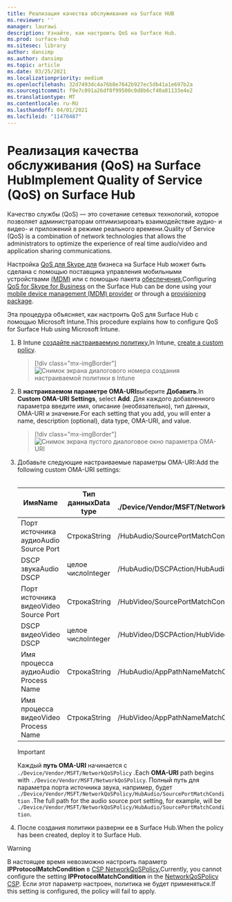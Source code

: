```yaml
---
title: Реализация качества обслуживания на Surface HUB
ms.reviewer: ''
manager: laurawi
description: Узнайте, как настроить QoS на Surface Hub.
ms.prod: surface-hub
ms.sitesec: library
author: dansimp
ms.author: dansimp
ms.topic: article
ms.date: 03/25/2021
ms.localizationpriority: medium
ms.openlocfilehash: 32d7493dc4a76b8e7642b927ec5db41a1e697b2a
ms.sourcegitcommit: f9e7c091a26df0f99500c0d8b6cf40a81133e4e2
ms.translationtype: MT
ms.contentlocale: ru-RU
ms.lasthandoff: 04/01/2021
ms.locfileid: "11470487"
---
```

# <a name="implement-quality-of-service-qos-on-surface-hub"></a><span data-ttu-id="5a53d-103">Реализация качества обслуживания (QoS) на Surface Hub</span><span class="sxs-lookup"><span data-stu-id="5a53d-103">Implement Quality of Service (QoS) on Surface Hub</span></span>

<span data-ttu-id="5a53d-104">Качество службы (QoS) — это сочетание сетевых технологий, которое позволяет администраторам оптимизировать взаимодействие аудио- и видео- и приложений в режиме реального времени.</span><span class="sxs-lookup"><span data-stu-id="5a53d-104">Quality of Service (QoS) is a combination of network technologies that allows the administrators to optimize the experience of real time audio/video and application sharing communications.</span></span>
 
<span data-ttu-id="5a53d-105">Настройка [QoS для Skype для](https://docs.microsoft.com/windows/client-management/mdm/networkqospolicy-csp) бизнеса на Surface Hub может быть сделана с помощью поставщика управления мобильными устройствами [(MDM)](manage-settings-with-mdm-for-surface-hub.md) или с помощью пакета [обеспечения.](provisioning-packages-for-surface-hub.md)</span><span class="sxs-lookup"><span data-stu-id="5a53d-105">Configuring [QoS for Skype for Business](https://docs.microsoft.com/windows/client-management/mdm/networkqospolicy-csp) on the Surface Hub can be done using your [mobile device management (MDM) provider](manage-settings-with-mdm-for-surface-hub.md) or through a [provisioning package](provisioning-packages-for-surface-hub.md).</span></span> 
 
 
<span data-ttu-id="5a53d-106">Эта процедура объясняет, как настроить QoS для Surface Hub с помощью Microsoft Intune.</span><span class="sxs-lookup"><span data-stu-id="5a53d-106">This procedure explains how to configure QoS for Surface Hub using Microsoft Intune.</span></span> 

1. <span data-ttu-id="5a53d-107">В Intune [создайте настраиваемую политику.](https://docs.microsoft.com/intune/custom-settings-configure)</span><span class="sxs-lookup"><span data-stu-id="5a53d-107">In Intune, [create a custom policy](https://docs.microsoft.com/intune/custom-settings-configure).</span></span>

    > [!div class="mx-imgBorder"]
    > ![Снимок экрана диалогового номера создания настраиваемой политики в Intune](images/qos-create.png)

2. <span data-ttu-id="5a53d-109">В **настраиваемом параметре OMA-URI**выберите **Добавить**.</span><span class="sxs-lookup"><span data-stu-id="5a53d-109">In **Custom OMA-URI Settings**, select **Add**.</span></span> <span data-ttu-id="5a53d-110">Для каждого добавленного параметра введите имя, описание (необязательно), тип данных, OMA-URI и значение.</span><span class="sxs-lookup"><span data-stu-id="5a53d-110">For each setting that you add, you will enter a name, description (optional), data type, OMA-URI, and value.</span></span>

    > [!div class="mx-imgBorder"]
    > ![Снимок экрана пустого диалоговое окно параметра OMA-URI](images/qos-setting.png)

3. <span data-ttu-id="5a53d-112">Добавьте следующие настраиваемые параметры OMA-URI:</span><span class="sxs-lookup"><span data-stu-id="5a53d-112">Add the following custom OMA-URI settings:</span></span><br/><br/>

    <span data-ttu-id="5a53d-113">Имя</span><span class="sxs-lookup"><span data-stu-id="5a53d-113">Name</span></span> | <span data-ttu-id="5a53d-114">Тип данных</span><span class="sxs-lookup"><span data-stu-id="5a53d-114">Data type</span></span> | <span data-ttu-id="5a53d-115">OMA-URI</span><span class="sxs-lookup"><span data-stu-id="5a53d-115">OMA-URI</span></span><br><span data-ttu-id="5a53d-116">./Device/Vendor/MSFT/NetworkQoSPolicy</span><span class="sxs-lookup"><span data-stu-id="5a53d-116">./Device/Vendor/MSFT/NetworkQoSPolicy</span></span> |  <span data-ttu-id="5a53d-117">Значение</span><span class="sxs-lookup"><span data-stu-id="5a53d-117">Value</span></span>
    --- | --- | --- | ---
    <span data-ttu-id="5a53d-118">Порт источника аудио</span><span class="sxs-lookup"><span data-stu-id="5a53d-118">Audio Source Port</span></span> | <span data-ttu-id="5a53d-119">Строка</span><span class="sxs-lookup"><span data-stu-id="5a53d-119">String</span></span> |  <span data-ttu-id="5a53d-120">/HubAudio/SourcePortMatchCondition</span><span class="sxs-lookup"><span data-stu-id="5a53d-120">/HubAudio/SourcePortMatchCondition</span></span>  |   <span data-ttu-id="5a53d-121">Получите значения от администратора Skype</span><span class="sxs-lookup"><span data-stu-id="5a53d-121">Get the values from your Skype administrator</span></span>
    <span data-ttu-id="5a53d-122">DSCP звука</span><span class="sxs-lookup"><span data-stu-id="5a53d-122">Audio DSCP</span></span> | <span data-ttu-id="5a53d-123">целое число</span><span class="sxs-lookup"><span data-stu-id="5a53d-123">Integer</span></span> |  <span data-ttu-id="5a53d-124">/HubAudio/DSCPAction</span><span class="sxs-lookup"><span data-stu-id="5a53d-124">/HubAudio/DSCPAction</span></span>  |   <span data-ttu-id="5a53d-125">46</span><span class="sxs-lookup"><span data-stu-id="5a53d-125">46</span></span>
    <span data-ttu-id="5a53d-126">Порт источника видео</span><span class="sxs-lookup"><span data-stu-id="5a53d-126">Video Source Port</span></span> | <span data-ttu-id="5a53d-127">Строка</span><span class="sxs-lookup"><span data-stu-id="5a53d-127">String</span></span> |  <span data-ttu-id="5a53d-128">/HubVideo/SourcePortMatchCondition</span><span class="sxs-lookup"><span data-stu-id="5a53d-128">/HubVideo/SourcePortMatchCondition</span></span>   |  <span data-ttu-id="5a53d-129">Получите значения от администратора Skype</span><span class="sxs-lookup"><span data-stu-id="5a53d-129">Get the values from your Skype administrator</span></span>
    <span data-ttu-id="5a53d-130">DSCP видео</span><span class="sxs-lookup"><span data-stu-id="5a53d-130">Video DSCP</span></span> | <span data-ttu-id="5a53d-131">целое число</span><span class="sxs-lookup"><span data-stu-id="5a53d-131">Integer</span></span> |  <span data-ttu-id="5a53d-132">/HubVideo/DSCPAction</span><span class="sxs-lookup"><span data-stu-id="5a53d-132">/HubVideo/DSCPAction</span></span>   |   <span data-ttu-id="5a53d-133">34</span><span class="sxs-lookup"><span data-stu-id="5a53d-133">34</span></span>
    <span data-ttu-id="5a53d-134">Имя процесса аудио</span><span class="sxs-lookup"><span data-stu-id="5a53d-134">Audio Process Name</span></span> | <span data-ttu-id="5a53d-135">Строка</span><span class="sxs-lookup"><span data-stu-id="5a53d-135">String</span></span> |  <span data-ttu-id="5a53d-136">/HubAudio/AppPathNameMatchCondition</span><span class="sxs-lookup"><span data-stu-id="5a53d-136">/HubAudio/AppPathNameMatchCondition</span></span>  |   <span data-ttu-id="5a53d-137">Microsoft.PPISkype.Windows.exe</span><span class="sxs-lookup"><span data-stu-id="5a53d-137">Microsoft.PPISkype.Windows.exe</span></span>
    <span data-ttu-id="5a53d-138">Имя процесса видео</span><span class="sxs-lookup"><span data-stu-id="5a53d-138">Video Process Name</span></span> | <span data-ttu-id="5a53d-139">Строка</span><span class="sxs-lookup"><span data-stu-id="5a53d-139">String</span></span> |  <span data-ttu-id="5a53d-140">/HubVideo/AppPathNameMatchCondition</span><span class="sxs-lookup"><span data-stu-id="5a53d-140">/HubVideo/AppPathNameMatchCondition</span></span>  |   <span data-ttu-id="5a53d-141">Microsoft.PPISkype.Windows.exe</span><span class="sxs-lookup"><span data-stu-id="5a53d-141">Microsoft.PPISkype.Windows.exe</span></span>

    >[!IMPORTANT]
    ><span data-ttu-id="5a53d-142">Каждый **путь OMA-URI** начинается с `./Device/Vendor/MSFT/NetworkQoSPolicy` .</span><span class="sxs-lookup"><span data-stu-id="5a53d-142">Each **OMA-URI** path begins with `./Device/Vendor/MSFT/NetworkQoSPolicy`.</span></span> <span data-ttu-id="5a53d-143">Полный путь для параметра порта источника звука, например, будет `./Device/Vendor/MSFT/NetworkQoSPolicy/HubAudio/SourcePortMatchCondition` .</span><span class="sxs-lookup"><span data-stu-id="5a53d-143">The full path for the audio source port setting, for example, will be `./Device/Vendor/MSFT/NetworkQoSPolicy/HubAudio/SourcePortMatchCondition`.</span></span>

4. <span data-ttu-id="5a53d-144">После создания политики разверни ее в Surface Hub.</span><span class="sxs-lookup"><span data-stu-id="5a53d-144">When the policy has been created, deploy it to Surface Hub.</span></span>


>[!WARNING]
><span data-ttu-id="5a53d-145">В настоящее время невозможно настроить параметр **IPProtocolMatchCondition** в [CSP NetworkQoSPolicy.](https://docs.microsoft.com/windows/client-management/mdm/networkqospolicy-csp)</span><span class="sxs-lookup"><span data-stu-id="5a53d-145">Currently, you cannot configure the setting **IPProtocolMatchCondition** in the [NetworkQoSPolicy CSP](https://docs.microsoft.com/windows/client-management/mdm/networkqospolicy-csp).</span></span> <span data-ttu-id="5a53d-146">Если этот параметр настроен, политика не будет применяться.</span><span class="sxs-lookup"><span data-stu-id="5a53d-146">If this setting is configured, the policy will fail to apply.</span></span>
 
